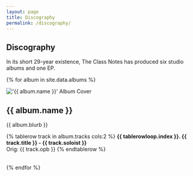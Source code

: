 ```yaml
---
layout: page
title: Discography
permalink: /discography/
---
```


## Discography

In its short 29-year existence, The Class Notes has produced six studio albums
and one EP.

{% for album in site.data.albums %}

<div class="album-listing">
  <div class="album-cover">
    <img src="/images/albums/{{ album.picture }}" alt="'{{ album.name }}' Album Cover">
  </div>

  <h2 class="album-title">{{ album.name }}</h2>
  <p>{{ album.blurb }}</p>

  <table class="album-tracks {{ album.name }}">
  {% tablerow track in album.tracks cols:2 %}
    <strong>{{ tablerowloop.index }}. {{ track.title }} - {{ track.soloist }}</strong>
    <br/>
    Orig: {{ track.opb }}
  {% endtablerow %}
  </table>
</div>

{% endfor %}
